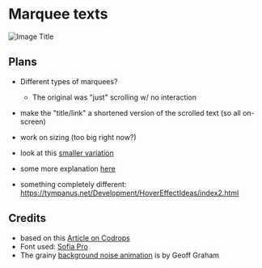 # Marquee texts

![Image Title](https://tympanus.net/codrops/wp-content/uploads/2020/03/Marquee_featured.jpg)

## Plans

- Different types of marquees?
  - The original was "just" scrolling w/ no interaction
- make the "title/link" a shortened version of the scrolled text (so all on-screen)
- work on sizing (too big right now?)

- look at this [smaller variation](https://codepen.io/michaelpaulukonis/pen/zYKNJvb)
- some more explanation [here](https://reneroth.org/marquees-in-css/)

- something completely different: <https://tympanus.net/Development/HoverEffectIdeas/index2.html>

## Credits

- based on this [Article on Codrops](https://tympanus.net/codrops/?p=48796)
- Font used: [Sofia Pro](https://fonts.adobe.com/fonts/sofia)
- The grainy [background noise animation](https://css-tricks.com/snippets/css/animated-grainy-texture/) is by Geoff Graham
